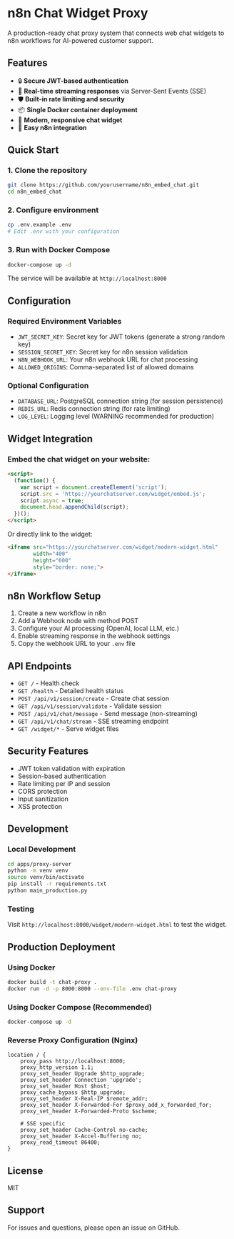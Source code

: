# n8n Chat Widget Proxy

A production-ready chat proxy system that connects web chat widgets to n8n workflows for AI-powered customer support.

## Features

- 🔒 **Secure JWT-based authentication**
- 🚀 **Real-time streaming responses** via Server-Sent Events (SSE)
- 🛡️ **Built-in rate limiting and security**
- 📦 **Single Docker container deployment**
- 🎨 **Modern, responsive chat widget**
- 🔌 **Easy n8n integration**

## Quick Start

### 1. Clone the repository
```bash
git clone https://github.com/yourusername/n8n_embed_chat.git
cd n8n_embed_chat
```

### 2. Configure environment
```bash
cp .env.example .env
# Edit .env with your configuration
```

### 3. Run with Docker Compose
```bash
docker-compose up -d
```

The service will be available at `http://localhost:8000`

## Configuration

### Required Environment Variables

- `JWT_SECRET_KEY`: Secret key for JWT tokens (generate a strong random key)
- `SESSION_SECRET_KEY`: Secret key for n8n session validation
- `N8N_WEBHOOK_URL`: Your n8n webhook URL for chat processing
- `ALLOWED_ORIGINS`: Comma-separated list of allowed domains

### Optional Configuration

- `DATABASE_URL`: PostgreSQL connection string (for session persistence)
- `REDIS_URL`: Redis connection string (for rate limiting)
- `LOG_LEVEL`: Logging level (WARNING recommended for production)

## Widget Integration

### Embed the chat widget on your website:

```html
<script>
  (function() {
    var script = document.createElement('script');
    script.src = 'https://yourchatserver.com/widget/embed.js';
    script.async = true;
    document.head.appendChild(script);
  })();
</script>
```

Or directly link to the widget:
```html
<iframe src="https://yourchatserver.com/widget/modern-widget.html" 
        width="400" 
        height="600"
        style="border: none;">
</iframe>
```

## n8n Workflow Setup

1. Create a new workflow in n8n
2. Add a Webhook node with method POST
3. Configure your AI processing (OpenAI, local LLM, etc.)
4. Enable streaming response in the webhook settings
5. Copy the webhook URL to your `.env` file

## API Endpoints

- `GET /` - Health check
- `GET /health` - Detailed health status
- `POST /api/v1/session/create` - Create chat session
- `GET /api/v1/session/validate` - Validate session
- `POST /api/v1/chat/message` - Send message (non-streaming)
- `GET /api/v1/chat/stream` - SSE streaming endpoint
- `GET /widget/*` - Serve widget files

## Security Features

- JWT token validation with expiration
- Session-based authentication
- Rate limiting per IP and session
- CORS protection
- Input sanitization
- XSS protection

## Development

### Local Development
```bash
cd apps/proxy-server
python -m venv venv
source venv/bin/activate
pip install -r requirements.txt
python main_production.py
```

### Testing
Visit `http://localhost:8000/widget/modern-widget.html` to test the widget.

## Production Deployment

### Using Docker
```bash
docker build -t chat-proxy .
docker run -d -p 8000:8000 --env-file .env chat-proxy
```

### Using Docker Compose (Recommended)
```bash
docker-compose up -d
```

### Reverse Proxy Configuration (Nginx)
```nginx
location / {
    proxy_pass http://localhost:8000;
    proxy_http_version 1.1;
    proxy_set_header Upgrade $http_upgrade;
    proxy_set_header Connection 'upgrade';
    proxy_set_header Host $host;
    proxy_cache_bypass $http_upgrade;
    proxy_set_header X-Real-IP $remote_addr;
    proxy_set_header X-Forwarded-For $proxy_add_x_forwarded_for;
    proxy_set_header X-Forwarded-Proto $scheme;
    
    # SSE specific
    proxy_set_header Cache-Control no-cache;
    proxy_set_header X-Accel-Buffering no;
    proxy_read_timeout 86400;
}
```

## License

MIT

## Support

For issues and questions, please open an issue on GitHub.